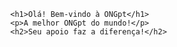 			<h1>Olá! Bem-vindo à ONGpt</h1>
			<p>A melhor ONGpt do mundo!</p>
			<h2>Seu apoio faz a diferença!</h2>
